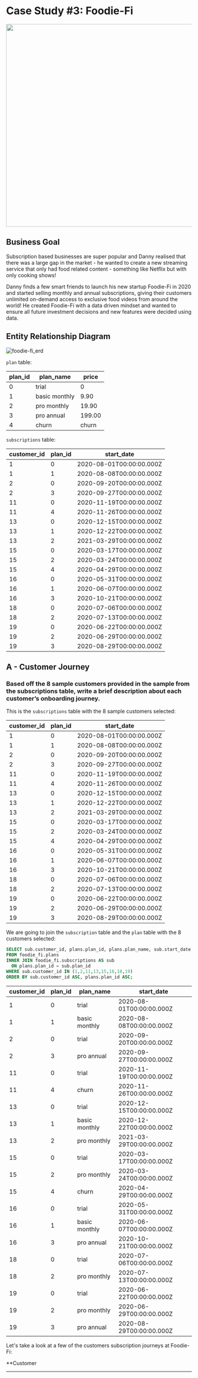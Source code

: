 # Case Study #3: Foodie-Fi
<img src = "https://github.com/joycemok/8-Week-SQL-Challenge/assets/107952129/05d3f533-ff3f-4fb6-a2b4-e83000c2e7ff" width = 550, height = 550>

## Business Goal
Subscription based businesses are super popular and Danny realised that there was a large gap in the market - he wanted to create a new streaming service that only had food related content - something like Netflix but with only cooking shows!

Danny finds a few smart friends to launch his new startup Foodie-Fi in 2020 and started selling monthly and annual subscriptions, giving their customers unlimited on-demand access to exclusive food videos from around the world! He created Foodie-Fi with a data driven mindset and wanted to ensure all future investment decisions and new features were decided using data. 

## Entity Relationship Diagram
![foodie-fi_erd](https://github.com/joycemok/8-Week-SQL-Challenge/assets/107952129/40acdd62-1c22-459f-83c8-72f19341faa5)

```plan``` table:

| plan_id | plan_name     | price  |
| ------- | ------------- | ------ |
| 0       | trial         | 0      |
| 1       | basic monthly | 9.90   |
| 2       | pro monthly   | 19.90  |
| 3       | pro annual    | 199.00 |
| 4       | churn         | churn  |

```subscriptions``` table:

| customer_id | plan_id | start_date               |
| ----------- | ------- | ------------------------ |
| 1           | 0       | 2020-08-01T00:00:00.000Z |
| 1           | 1       | 2020-08-08T00:00:00.000Z |
| 2           | 0       | 2020-09-20T00:00:00.000Z |
| 2           | 3       | 2020-09-27T00:00:00.000Z |
| 11          | 0       | 2020-11-19T00:00:00.000Z |
| 11          | 4       | 2020-11-26T00:00:00.000Z |
| 13          | 0       | 2020-12-15T00:00:00.000Z |
| 13          | 1       | 2020-12-22T00:00:00.000Z |
| 13          | 2       | 2021-03-29T00:00:00.000Z |
| 15          | 0       | 2020-03-17T00:00:00.000Z |
| 15          | 2       | 2020-03-24T00:00:00.000Z |
| 15          | 4       | 2020-04-29T00:00:00.000Z |
| 16          | 0       | 2020-05-31T00:00:00.000Z |
| 16          | 1       | 2020-06-07T00:00:00.000Z |
| 16          | 3       | 2020-10-21T00:00:00.000Z |
| 18          | 0       | 2020-07-06T00:00:00.000Z |
| 18          | 2       | 2020-07-13T00:00:00.000Z |
| 19          | 0       | 2020-06-22T00:00:00.000Z |
| 19          | 2       | 2020-06-29T00:00:00.000Z |
| 19          | 3       | 2020-08-29T00:00:00.000Z |

## A - Customer Journey
### Based off the 8 sample customers provided in the sample from the subscriptions table, write a brief description about each customer’s onboarding journey.

This is the ```subscriptions``` table with the 8 sample customers selected:    

| customer_id | plan_id | start_date               |
| ----------- | ------- | ------------------------ |
| 1           | 0       | 2020-08-01T00:00:00.000Z |
| 1           | 1       | 2020-08-08T00:00:00.000Z |
| 2           | 0       | 2020-09-20T00:00:00.000Z |
| 2           | 3       | 2020-09-27T00:00:00.000Z |
| 11          | 0       | 2020-11-19T00:00:00.000Z |
| 11          | 4       | 2020-11-26T00:00:00.000Z |
| 13          | 0       | 2020-12-15T00:00:00.000Z |
| 13          | 1       | 2020-12-22T00:00:00.000Z |
| 13          | 2       | 2021-03-29T00:00:00.000Z |
| 15          | 0       | 2020-03-17T00:00:00.000Z |
| 15          | 2       | 2020-03-24T00:00:00.000Z |
| 15          | 4       | 2020-04-29T00:00:00.000Z |
| 16          | 0       | 2020-05-31T00:00:00.000Z |
| 16          | 1       | 2020-06-07T00:00:00.000Z |
| 16          | 3       | 2020-10-21T00:00:00.000Z |
| 18          | 0       | 2020-07-06T00:00:00.000Z |
| 18          | 2       | 2020-07-13T00:00:00.000Z |
| 19          | 0       | 2020-06-22T00:00:00.000Z |
| 19          | 2       | 2020-06-29T00:00:00.000Z |
| 19          | 3       | 2020-08-29T00:00:00.000Z |

We are going to join the ```subscription``` table and the  ```plan``` table with the 8 customers selected:

```SQL
SELECT sub.customer_id, plans.plan_id, plans.plan_name, sub.start_date
FROM foodie_fi.plans 
INNER JOIN foodie_fi.subscriptions AS sub
  ON plans.plan_id = sub.plan_id
WHERE sub.customer_id IN (1,2,11,13,15,16,18,19)
ORDER BY sub.customer_id ASC, plans.plan_id ASC;
```

| customer_id | plan_id | plan_name     | start_date               |
| ----------- | ------- | ------------- | ------------------------ |
| 1           | 0       | trial         | 2020-08-01T00:00:00.000Z |
| 1           | 1       | basic monthly | 2020-08-08T00:00:00.000Z |
| 2           | 0       | trial         | 2020-09-20T00:00:00.000Z |
| 2           | 3       | pro annual    | 2020-09-27T00:00:00.000Z |
| 11          | 0       | trial         | 2020-11-19T00:00:00.000Z |
| 11          | 4       | churn         | 2020-11-26T00:00:00.000Z |
| 13          | 0       | trial         | 2020-12-15T00:00:00.000Z |
| 13          | 1       | basic monthly | 2020-12-22T00:00:00.000Z |
| 13          | 2       | pro monthly   | 2021-03-29T00:00:00.000Z |
| 15          | 0       | trial         | 2020-03-17T00:00:00.000Z |
| 15          | 2       | pro monthly   | 2020-03-24T00:00:00.000Z |
| 15          | 4       | churn         | 2020-04-29T00:00:00.000Z |
| 16          | 0       | trial         | 2020-05-31T00:00:00.000Z |
| 16          | 1       | basic monthly | 2020-06-07T00:00:00.000Z |
| 16          | 3       | pro annual    | 2020-10-21T00:00:00.000Z |
| 18          | 0       | trial         | 2020-07-06T00:00:00.000Z |
| 18          | 2       | pro monthly   | 2020-07-13T00:00:00.000Z |
| 19          | 0       | trial         | 2020-06-22T00:00:00.000Z |
| 19          | 2       | pro monthly   | 2020-06-29T00:00:00.000Z |
| 19          | 3       | pro annual    | 2020-08-29T00:00:00.000Z |

Let's take a look at a few of the customers subscription journeys at Foodie-Fi:

**Customer 

---

